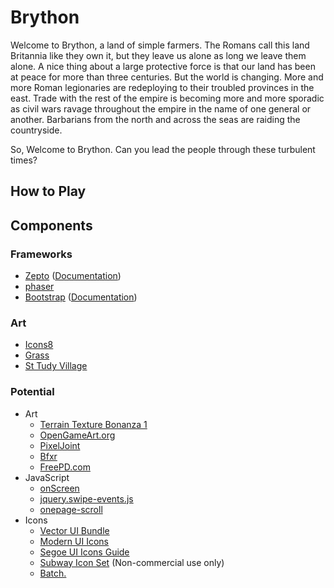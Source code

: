# Brython

Welcome to Brython, a land of simple farmers. The Romans call this land Britannia like they own it, but they leave us alone as
long we leave them alone. A nice thing about a large protective force is that our land has been at peace for more than three
centuries. But the world is changing. More and more Roman legionaries are redeploying to their troubled provinces in the east.
Trade with the rest of the empire is becoming more and more sporadic as civil wars ravage throughout the empire in the name of
one general or another. Barbarians from the north and across the seas are raiding the countryside.

So, Welcome to Brython. Can you lead the people through these turbulent times?

## How to Play

## Components

### Frameworks

* [Zepto](https://github.com/madrobby/zepto) ([Documentation](http://zeptojs.com))
* [phaser](https://github.com/photonstorm/phaser)
* [Bootstrap](https://github.com/twbs/bootstrap) ([Documentation](http://getbootstrap.com))

### Art

* [Icons8](http://icons8.com/download-huge-windows8-set/)
* [Grass](http://seamlesstextures.deviantart.com/art/Grass-texture-seamless-393181884)
* [St Tudy Village](http://en.wikipedia.org/wiki/File:St_Tudy_Village_-_geograph.org.uk_-_788054.jpg)

### Potential
* Art
  * [Terrain Texture Bonanza 1](http://poopgoblyn.deviantart.com/art/Terrain-Texture-Bonanza-1-114003795)
  * [OpenGameArt.org](http://opengameart.org/)
  * [PixelJoint](http://www.pixeljoint.com/)
  * [Bfxr](http://www.bfxr.net/)
  * [FreePD.com](http://freepd.com/)
* JavaScript
  * [onScreen](https://github.com/silvestreh/onScreen)
  * [jquery.swipe-events.js](https://github.com/eikes/jquery.swipe-events.js)
  * [onepage-scroll](https://github.com/peachananr/onepage-scroll)
* Icons
  * [Vector UI Bundle](http://dribbble.com/shots/400160-Vector-UI-Bundle)
  * [Modern UI Icons](http://designerfirst.com/icon-sets/modern-ui-icons/)
  * [Segoe UI Icons Guide](http://msdn.microsoft.com/en-us/library/windows/apps/jj841126.aspx)
  * [Subway Icon Set](http://subway.pixle.pl/) (Non-commercial use only)
  * [Batch.](http://adamwhitcroft.com/batch/)
